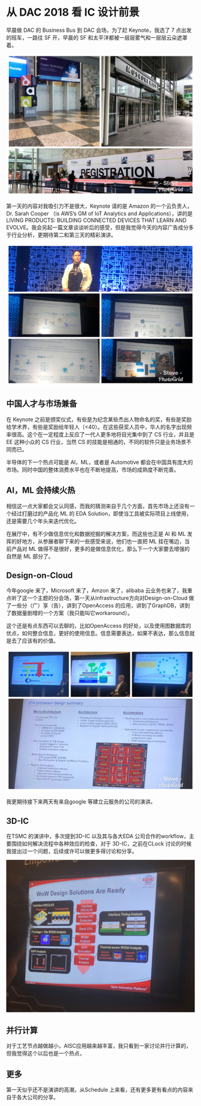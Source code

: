 # 从 DAC 2018 看 IC 设计前景

早晨做 DAC 的 Business Bus 到 DAC 会场，为了赶 Keynote，我选了 7 点出发的班车，一路往 SF 开，早晨的 SF 和太平洋都被一层层雾气和一层层云朵遮罩着。

![Dac New](../res/img/dac_d1_1.jpg)

第一天的内容对我吸引力不是很大，Keynote 请的是 Amazon 的一个云负责人，Dr. Sarah Cooper （is AWS’s GM of IoT Analytics and Applications），讲的是 LIVING PRODUCTS: BUILDING CONNECTED DEVICES THAT LEARN AND EVOLVE。我会另起一篇文章谈谈听后的感受，但是我觉得今天的内容广告成分多于行业分析，更期待第二和第三天的精彩演讲。

![Dac New](../res/img/dac_d1_2.jpg)

## 中国人才与市场兼备

在 Keynote 之前是颁奖仪式，有些是为纪念某些杰出人物命名的奖，有些是奖励给学术界，有些是奖励给年轻人（<40）。在这些获奖人员中，华人的名字出现频率很高。这个在一定程度上反应了一代人更多地将目光集中到了 CS 行业，并且是 EE 这种小众的 CS 行业，当然 CS 的技能是相通的，不同的软件只是业务场景不同而已。

半导体的下一个热点可能是 AI，ML，或者是 Automotive 都会在中国具有庞大的市场。同时中国的整体消费水平也在不断地提高，市场的成熟度不断完善。

## AI，ML 会持续火热

相信这一点大家都会又认同感，而我的猜测来自于几个方面，首先市场上还没有一个经过打磨过的产品化 ML 的 EDA Solution，即使当工具被实际项目上线使用，还是需要几个年头来迭代优化。

在展厅中，有不少做信息优化和数据挖掘的解决方案，而这些也正是 AI 和 ML 发挥的好地方，从参展者聊下来的一些感受来说，他们也一直把 ML 挂在嘴边，当前产品对 ML 做得不是很好，更多的是做信息优化，那么下一个大家要去增强的自然是 ML 部分了。

## Design-on-Cloud

今年google 来了，Microsoft 来了，Amzon 来了，alibaba 云业务也来了，我重点听了这一个主题的分会场，第一天从Infrastructure方向对Design-on-Cloud 做了一些分（广）享（告），讲到了OpenAccess 的应用，讲到了GraphDB，讲到了数据量剧增的一个方案（我只能叫它workaround）。

这个还是有点东西可以去聊的，比如OpenAccess 的好处，以及使用图数据库的优点，如何整合信息，更好的使用信息。信息需要表达，如果不表达，那么信息就是去了应该有的价值。

![Dac New](../res/img/dac_d1_3.jpg)

我更期待接下来两天有来自google 等建立云服务的公司的演讲。

## 3D-IC

在TSMC 的演讲中，多次提到3D-IC 以及其与各大EDA 公司合作的workflow，主要围绕如何解决流程中各种效应的检查，对于 3D-IC，之前在CLock 讨论的时候我提出过一个问题，后续或许可以做更多得讨论和分享。

![Dac New](../res/img/dac_d1_4.jpg)

## 并行计算

对于工艺节点越做越小，AISC应用越来越丰富，我只看到一家讨论并行计算的，但我觉得这个以后也是一个热点，

## 更多

第一天似乎还不是演讲的高潮，从Schedule 上来看，还有更多更有看点的内容来自于各大公司的分享。
